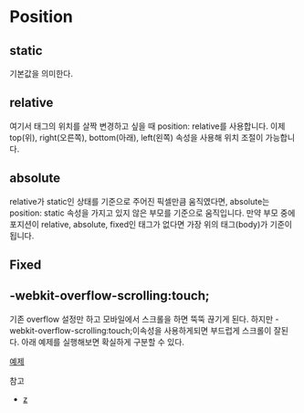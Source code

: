 # Position
## static
기본값을 의미한다.

## relative

여기서 태그의 위치를 살짝 변경하고 싶을 때 position: relative를 사용합니다. 이제 top(위), right(오른쪽), bottom(아래), left(왼쪽) 속성을 사용해 위치 조절이 가능합니다.

## absolute
relative가 static인 상태를 기준으로 주어진 픽셀만큼 움직였다면, absolute는 position: static 속성을 가지고 있지 않은 부모를 기준으로 움직입니다. 만약 부모 중에 포지션이 relative, absolute, fixed인 태그가 없다면 가장 위의 태그(body)가 기준이 됩니다.

## Fixed 



## -webkit-overflow-scrolling:touch;
기존 overflow 설정만 하고 모바일에서 스크롤을 하면 뚝뚝 끊기게 된다. 하지만 -webkit-overflow-scrolling:touch;이속성을 사용하게되면 부드럽게 스크롤이 잘된다. 아래 예제를 실행해보면 확실하게 구분할 수 있다.

[예제](https://www.quirksmode.org/css/css2/overflowscrolling.html)



참고
* [z](https://www.zerocho.com/category/CSS/post/5864f3b59f1dc000182d3ea1)


